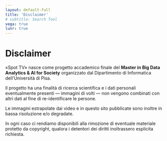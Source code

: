 ```yaml
---
layout: default-full
title: 'Disclaimer'
# subtitle: Search Tool
vega: true
lunr: true
---
```


<div class="container">
<h1>Disclaimer</h1>

<p>«Spot TV» nasce come progetto accademico finale del <strong>Master in Big Data Analytics & AI for Society</strong>
organizzato dal Dipartimento di Informatica dell’Università di Pisa.</p>

<p>Il progetto ha una finalità di ricerca scientifica e i dati personali eventualmente presenti — immagini di
volti — non vengono combinati con altri dati al fine di re-identificare le persone.</p>

<p>Le immagini estrapolate dai video e in questo sito pubblicate sono inoltre in bassa risoluzione e/o degradate.</p>

<p>In ogni caso ci rendiamo disponibili alla rimozione di eventuale materiale protetto da copyright, qualora i detentori
dei diritti inoltrassero esplicita richiesta.</p>

</div>